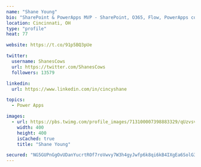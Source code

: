 ```yaml
---
name: "Shane Young"
bio: "SharePoint & PowerApps MVP - SharePoint, O365, Flow, PowerApps consulting? @PowerApps911 | Pure Snark? You found it."
location: Cincinnati, OH
type: "profile"
heat: 77

website: https://t.co/91p5BQ3pUe

twitter:
  username: ShanesCows
  url: https://twitter.com/ShanesCows
  followers: 13579

linkedin:
  url: https://www.linkedin.com/in/cincyshane

topics:
  - Power Apps

images:
  - url: https://pbs.twimg.com/profile_images/713100007398883329/qUzvsvQ3_400x400.jpg
    width: 400
    height: 400
    isCached: true
    title: "Shane Young"

secured: "NG5GUPnGgOvUDanYucrtROf7roVwvy7W3h4gyJwfp6k8qi6kB4IXgEa6SolG3sKVS/rW8wOoVQTFQS+MjVCWD7D2c+eAnEBhusvt8/o13Rjmt2cCk2jqLoMqn2++B6IdxUMpJpPty/Ig3Me/5KQv0nG6LvR3f/+yRDq26JsMvQYPOAa0IQitXmltdXz2fEI4ejWGCNKTf1OBM24ORelV/9YTJUfu/eA+HANY+/X8g0fAwS56i6woJAjOzQNRFZ5hODsWVSk/8uxdNyoenstelSaAMGBW4tddlVJfp2jA0CEGT5WcuEBhZCMiKsbg5VobJgi2AsvFubYYqKICd83wk73v3QYgtgnVX/OkLCqMgc2/VZu9RQw3WRODdlCWy28aMTK4QpVJghzMdMQ1e05zEWf8I3JQxrdJm1MMD8AKjpg=;ngmii1tvLEYY2lNcUaP+2Q=="
---
```


